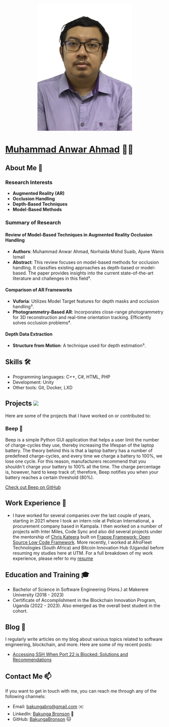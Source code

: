 
<div align="center"><img src="PhotoStudent.jpg" width="300" /></div>

# [Muhammad Anwar Ahmad](https://github.com/muhd-anwar) 👨‍💻

## About Me 🚀

### Research Interests
- **Augmented Reality (AR)**
- **Occlusion Handling**
- **Depth-Based Techniques**
- **Model-Based Methods**

### Summary of Research 

#### **Review of Model-Based Techniques in Augmented Reality Occlusion Handling**
- **Authors**: Muhammad Anwar Ahmad, Norhaida Mohd Suaib, Ajune Wanis Ismail
- **Abstract**: This review focuses on model-based methods for occlusion handling. It classifies existing approaches as depth-based or model-based. The paper provides insights into the current state-of-the-art literature and challenges in this field³.

#### Comparison of AR Frameworks
- **Vuforia**: Utilizes Model Target features for depth masks and occlusion handling³.
- **Photogrammetry-Based AR**: Incorporates close-range photogrammetry for 3D reconstruction and real-time orientation tracking. Efficiently solves occlusion problems⁴.

#### Depth Data Extraction
- **Structure from Motion**: A technique used for depth estimation³.


## Skills 🛠️

- Programming languages: C++, C#, HTML, PHP
- Development: Unity
- Other tools: Git, Docker, LXD

## Projects <img src="https://github.com/drshahizan/BDM/assets/51344005/9bfd8fba-9b7b-4f06-8b4e-0a44313e5baa" width="30" />

Here are some of the projects that I have worked on or contributed to:

### Beep 🔋

Beep is a simple Python GUI application that helps a user limit the number of charge-cycles they use, thereby increasing the lifespan of the laptop battery. The theory behind this is that a laptop battery has a number of predefined charge-cycles, and every time we charge a battery to 100%, we lose one cycle. For this reason, manufacturers recommend that you shouldn't charge your battery to 100% all the time. The charge percentage is, however, hard to keep track of; therefore, Beep notifies you when your battery reaches a certain threshold (80%).

[Check out Beep on GitHub](https://github.com/OSCA-Kampala-Chapter/Beep)

## Work Experience 💼

- I have worked for several companies over the last couple of years, starting in 2021 where I took an intern role at Pelican International, a procurement company based in Kampala. I then worked on a number of projects with Inter Miles, Code Sync and also did several projects under the mentorship of [Chris Kateera](https://github.com/chris-kck) built on [Frappe Framework: Open Source Low Code Framework](https://frappeframework.com). More recently, I worked at AfroFleet Technologies (South Africa) and Bitcoin Innovation Hub (Uganda) before resuming my studies here at UTM. For a full breakdown of my work experience, please refer to my [resume](https://drive.google.com/file/d/1nMfGgOqV1s_OcfU7Cw3GEYB0_d-eewmI/view?usp=sharing)

## Education and Training 🎓

- Bachelor of Science in Software Engineering (Hons.) at Makerere University (2018 - 2023)
- Certificate of Accomplishment in the Blockchain Innovation Program, Uganda (2022 - 2023). Also emerged as the overall best student in the cohort.

## Blog 📝

I regularly write articles on my blog about various topics related to software engineering, blockchain, and more. Here are some of my recent posts:

- [Accessing SSH When Port 22 is Blocked: Solutions and Recommendations](https://blog.bakungabronson.com/ssh-unblock)

## Contact Me 📫

If you want to get in touch with me, you can reach me through any of the following channels:

- Email: bakungabro@gmail.com ✉️
- LinkedIn: [Bakunga Bronson](https://www.linkedin.com/in/bronson-bakunga-682a581ba/) 💼
- GitHub: [BakungaBronson](https://github.com/BakungaBronson) 🐱

